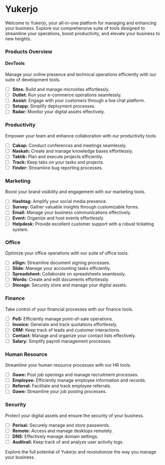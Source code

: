 # Yukerjo
Welcome to Yukerjo, your all-in-one platform for managing and enhancing your business. Explore our comprehensive suite of tools designed to streamline your operations, boost productivity, and elevate your business to new heights.

### Products Overview
#### DevTools
Manage your online presence and technical operations efficiently with our suite of development tools.
- [ ] **Sites:** Build and manage microsites effortlessly.
- [ ] **Outlet:** Run your e-commerce operations seamlessly.
- [ ] **Assist:** Engage with your customers through a live chat platform.
- [ ] **Setapp:** Simplify deployment processes.
- [ ] **Radar:** Monitor your digital assets effectively.

### Productivity
Empower your team and enhance collaboration with our productivity tools.
- [ ] **Cakap:** Conduct conferences and meetings seamlessly.
- [ ] **Naskah:** Create and manage knowledge bases effortlessly.
- [ ] **Taktik:** Plan and execute projects efficiently.
- [ ] **Track:** Keep tabs on your tasks and projects.
- [ ] **Finder:** Streamline bug reporting processes.

### Marketing
Boost your brand visibility and engagement with our marketing tools.
- [ ] **Hashtag:** Amplify your social media presence.
- [ ] **Survey:** Gather valuable insights through customizable forms.
- [ ] **Email:** Manage your business communications effectively.
- [ ] **Event:** Organize and host events effortlessly.
- [ ] **Helpdesk:** Provide excellent customer support with a robust ticketing system.

### Office
Optimize your office operations with our suite of office tools.
- [ ] **eSign:** Streamline document signing processes.
- [ ] **Slide:** Manage your accounting tasks efficiently.
- [ ] **Spreadsheet:** Collaborate on spreadsheets seamlessly.
- [ ] **Words:** Create and edit documents effortlessly.
- [ ] **Storage:** Securely store and manage your digital assets.

### Finance
Take control of your financial processes with our finance tools.
- [ ] **PoS:** Efficiently manage point-of-sale operations.
- [ ] **Invoice:** Generate and track quotations effortlessly.
- [ ] **CRM:** Keep track of leads and customer interactions.
- [ ] **Contact:** Manage and organize your contact lists effectively.
- [ ] **Salary:** Simplify payroll management processes.

### Human Resource
Streamline your human resource processes with our HR tools.
- [ ] **Gawe:** Post job openings and manage recruitment processes.
- [ ] **Employee:** Efficiently manage employee information and records.
- [ ] **Referral:** Facilitate and track employee referrals.
- [ ] **Gawe:** Streamline your job posting processes.

### Security
Protect your digital assets and ensure the security of your business.
- [ ] **Perisai:** Securely manage and store passwords.
- [ ] **Remote:** Access and manage desktops remotely.
- [ ] **DNS:** Effectively manage domain settings.
- [ ] **Auditrail:** Keep track of and analyze user activity logs.

Explore the full potential of Yukerjo and revolutionize the way you manage your business.
